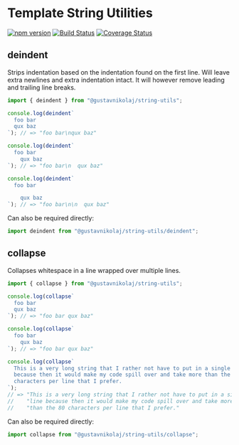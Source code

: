 # Template String Utilities

[![npm version](https://badge.fury.io/js/%40gustavnikolaj%2Fstring-utils.svg)](https://www.npmjs.com/package/@gustavnikolaj/string-utils)
[![Build Status](https://travis-ci.com/gustavnikolaj/string-utils.svg?branch=master)](https://travis-ci.com/gustavnikolaj/string-utils)
[![Coverage Status](https://coveralls.io/repos/github/gustavnikolaj/string-utils/badge.svg?branch=master)](https://coveralls.io/github/gustavnikolaj/string-utils?branch=master)

## deindent

Strips indentation based on the indentation found on the first line. Will leave
extra newlines and extra indentation intact. It will however remove leading and
trailing line breaks.

```js
import { deindent } from "@gustavnikolaj/string-utils";

console.log(deindent`
  foo bar
  qux baz
`); // => "foo bar\nqux baz"

console.log(deindent`
  foo bar
    qux baz
`); // => "foo bar\n  qux baz"

console.log(deindent`
  foo bar

    qux baz
`); // => "foo bar\n\n  qux baz"
```

Can also be required directly:

```js
import deindent from "@gustavnikolaj/string-utils/deindent";
```

## collapse

Collapses whitespace in a line wrapped over multiple lines.

```js
import { collapse } from "@gustavnikolaj/string-utils";

console.log(collapse`
  foo bar
  qux baz
`); // => "foo bar qux baz"

console.log(collapse`
  foo bar
    qux baz
`); // => "foo bar qux baz"

console.log(collapse`
  This is a very long string that I rather not have to put in a single line
  because then it would make my code spill over and take more than the 80
  characters per line that I prefer.
`);
// => "This is a very long string that I rather not have to put in a single " +
//    "line because then it would make my code spill over and take more " +
//    "than the 80 characters per line that I prefer."
```

Can also be required directly:

```js
import collapse from "@gustavnikolaj/string-utils/collapse";
```
